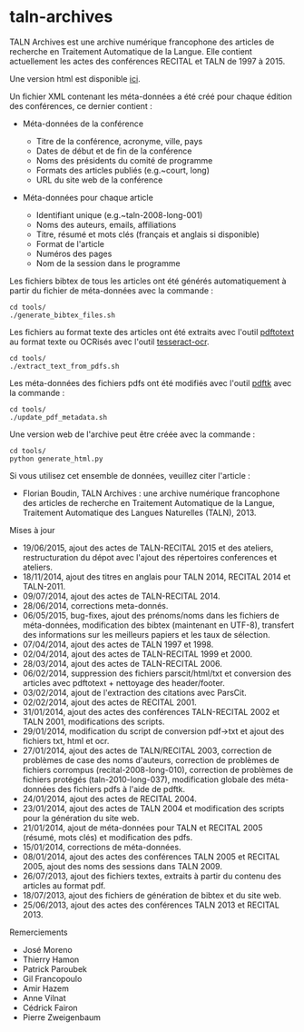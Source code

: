 # taln-archives

TALN Archives est une archive numérique francophone des articles de recherche en
Traitement Automatique de la Langue. Elle contient actuellement les actes des 
conférences RECITAL et TALN de 1997 à 2015.

Une version html est disponible 
[ici](http://www.atala.org/taln_archives/).

Un fichier XML contenant les méta-données a été créé pour chaque édition des 
conférences, ce dernier contient :

- Méta-données de la conférence
  - Titre de la conférence, acronyme, ville, pays
  - Dates de début et de fin de la conférence
  - Noms des présidents du comité de programme
  - Formats des articles publiés (e.g.~court, long)
  - URL du site web de la conférence

- Méta-données pour chaque article
  - Identifiant unique (e.g.~taln-2008-long-001)
  - Noms des auteurs, emails, affiliations
  - Titre, résumé et mots clés (français et anglais si disponible)
  - Format de l'article
  - Numéros des pages
  - Nom de la session dans le programme

Les fichiers bibtex de tous les articles ont été générés automatiquement à 
partir du fichier de méta-données avec la commande :

    cd tools/
    ./generate_bibtex_files.sh

Les fichiers au format texte des articles ont été extraits avec l'outil 
[pdftotext](http://poppler.freedesktop.org/) au format texte ou OCRisés
avec l'outil [tesseract-ocr](http://code.google.com/p/tesseract-ocr/).

    cd tools/
    ./extract_text_from_pdfs.sh

Les méta-données des fichiers pdfs ont été modifiés avec l'outil 
[pdftk](http://www.pdflabs.com/tools/pdftk-the-pdf-toolkit/) avec la commande :

    cd tools/
    ./update_pdf_metadata.sh

Une version web de l'archive peut être créée avec la commande :

    cd tools/
    python generate_html.py

Si vous utilisez cet ensemble de données, veuillez citer l'article :

 - Florian Boudin, TALN Archives : une archive numérique francophone des 
   articles de recherche en Traitement Automatique de la Langue, Traitement 
   Automatique des Langues Naturelles (TALN), 2013.

Mises à jour
 - 19/06/2015, ajout des actes de TALN-RECITAL 2015 et des ateliers,
   restructuration du dépot avec l'ajout des répertoires conferences et
   ateliers.
 - 18/11/2014, ajout des titres en anglais pour TALN 2014, RECITAL 2014 et 
   TALN-2011.
 - 09/07/2014, ajout des actes de TALN-RECITAL 2014.
 - 28/06/2014, corrections meta-donnés.
 - 06/05/2015, bug-fixes, ajout des prénoms/noms dans les fichiers de 
   méta-données, modification des bibtex (maintenant en UTF-8), transfert des
   informations sur les meilleurs papiers et les taux de sélection.
 - 07/04/2014, ajout des actes de TALN 1997 et 1998.
 - 02/04/2014, ajout des actes de TALN-RECITAL 1999 et 2000.
 - 28/03/2014, ajout des actes de TALN-RECITAL 2006.
 - 06/02/2014, suppression des fichiers parscit/html/txt et conversion des 
   articles avec pdftotext + nettoyage des header/footer.
 - 03/02/2014, ajout de l'extraction des citations avec ParsCit.
 - 02/02/2014, ajout des actes de RECITAL 2001.
 - 31/01/2014, ajout des actes des conférences TALN-RECITAL 2002 et TALN 2001, 
   modifications des scripts.
 - 29/01/2014, modification du script de conversion pdf->txt et ajout des 
   fichiers txt, html et ocr.
 - 27/01/2014, ajout des actes de TALN/RECITAL 2003, correction de 
   problèmes de case des noms d'auteurs, correction de problèmes de fichiers
   corrompus (recital-2008-long-010), correction de problèmes de fichiers 
   protégés (taln-2010-long-037), modification globale des méta-données des 
   fichiers pdfs à l'aide de pdftk.
 - 24/01/2014, ajout des actes de RECITAL 2004.
 - 23/01/2014, ajout des actes de TALN 2004 et modification des scripts pour la
   génération du site web.
 - 21/01/2014, ajout de méta-données pour TALN et RECITAL 2005 (résumé, mots 
   clés) et modification des pdfs.
 - 15/01/2014, corrections de méta-données.
 - 08/01/2014, ajout des actes des conférences TALN 2005 et RECITAL 2005, 
   ajout des noms des sessions dans TALN 2009.
 - 26/07/2013, ajout des fichiers textes, extraits à partir du contenu des
   articles au format pdf.
 - 18/07/2013, ajout des fichiers de génération de bibtex et du site web.
 - 25/06/2013, ajout des actes des conférences TALN 2013 et RECITAL 2013.

Remerciements
 - José Moreno
 - Thierry Hamon
 - Patrick Paroubek
 - Gil Francopoulo
 - Amir Hazem
 - Anne Vilnat
 - Cédrick Fairon
 - Pierre Zweigenbaum
